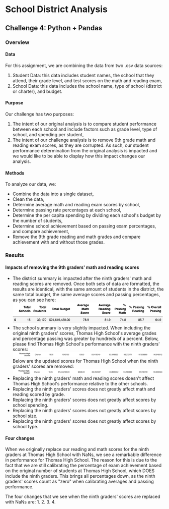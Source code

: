 # School District Analysis
## Challenge 4: Python + Pandas
### Overview
#### Data
For this assignment, we are combining the data from two .csv data sources:
1. Student Data: this data includes student names, the school that they attend, their grade level, and test scores on the math and reading exam,
2. School Data: this data includes the school name, type of school (district or charter), and budget.

#### Purpose
Our challenge has two purposes:
1. The intent of our original analysis is to compare student performance between each school and include factors such as grade level, type of school, and spending per student,
2. The intent of our challenge analysis is to remove 9th grade math and reading exam scores, as they are corrupted. As such, our student performance determination from the original analysis is impacted and we would like to be able to display how this impact changes our analysis.

#### Methods
To analyze our data, we:
  - Combine the data into a single dataset,
  - Clean the data,
  - Determine average math and reading exam scores by school,
  - Determine passing rate percentages at each school,
  - Determine the per capita spending by dividing each school's budget by the number of students,
  - Determine school achievement based on passing exam percentages, and compare achievement,
  - Remove the 9th grade reading and math grades and compare achievement with and without those grades.

### Results
#### Impacts of removing the 9th graders' math and reading scores
  - The district summary is impacted after the ninth graders' math and reading scores are removed. Once both sets of data are formatted, the results are identical, with the same amount of students in the district, the same total budget, the same average scores and passing percentages, as you can see here:
![District_Summary](Resources/District_Summary.png)
  - The school summary is very slightly impacted. When including the original ninth graders' scores, Thomas High School's average grades and percentage passing was greater by hundreds of a percent. Below, please find Thomas High School's performance with the ninth graders' scores:
![Original Ninth](Resources/Original_9th.png)
Below are the updated scores for Thomas High School when the ninth graders' scores are removed:
![Updated Ninth](Resources/Updated_9th.png)
  - Replacing the ninth graders' math and reading scores doesn't affect Thomas High School's performance relative to the other schools.
  - Replacing the ninth graders' scores does not greatly affect math and reading scored by grade.
  - Replacing the ninth graders' scores does not greatly affect scores by school spending.
  - Replacing the ninth graders' scores does not greatly affect scores by school size.
  - Replacing the ninth graders' scores does not greatly affect scores by school type.

#### Four changes
When we originally replace our reading and math scores for the ninth graders at Thomas High School with NaNs, we see a remarkable difference in performance for Thomas High School. The reason for this is due to the fact that we are still calibrating the percentage of exam achievement based on the original number of students at Thomas High School, which DOES include the ninth graders. This brings all percentages down, as the ninth graders' scores count as "zero" when calibrating averages and passing performance.

The four changes that we see when the ninth graders' scores are replaced with NaNs are:
1.
2.
3.
4.

